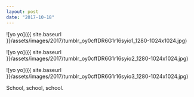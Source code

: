 ```yaml
---
layout: post
date: "2017-10-18"
---
```


![yo yo]({{ site.baseurl }}/assets/images/2017/tumblr_oy0cffDR6G1r16syio1_1280-1024x1024.jpg)

![yo yo]({{ site.baseurl }}/assets/images/2017/tumblr_oy0cffDR6G1r16syio2_1280-1024x1024.jpg)

![yo yo]({{ site.baseurl }}/assets/images/2017/tumblr_oy0cffDR6G1r16syio3_1280-1024x1024.jpg)

School, school, school.
